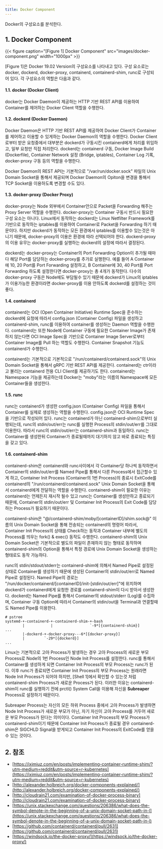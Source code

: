 ```yaml
---
title: Docker Component
---
```


Docker의 구성요소를 분석한다.

## 1. Docker Component

{{< figure caption="[Figure 1] Docker Component" src="images/docker-component.png" width="1000px" >}}

[Figure 1]은 Docker 19.02 Version의 구성요소를 나타내고 있다. 구성 요소로는 docker, dockerd, docker-proxy, containerd, containerd-shim, runc로 구성되어 있다. 각 구성요소의 역할은 다음과 같다.

#### 1.1. docker (Docker Client)

docker는 Docker Daemon이 제공하는 HTTP 기반 REST API를 이용하여 Container를 제어하는 Docker Client 역할을 수행한다.

#### 1.2. dockerd (Docker Daemon)

Docker Daemon은 HTTP 기반 REST API를 제공하여 Docker Client가 Container를 제어하고 이용할 수 있게하는 Docker Daemon의 역할을 수행한다. Docker Client로부터 받은 요청중에서 대부분은 dockerd가 구동시킨 containerd에게 처리를 위임하고, 일부 요청만 직접 처리한다. dockerd는 containerd 구동, Docker Image Build (Dockerfile), Container Network 설정 (Bridge, iptables), Container Log 기록, docker-proxy 구동 등의 역할을 수행한다.

Docker Daemon의 REST API는 기본적으로 "/var/run/docker.sock" 파일의 Unix Domain Socket을 통해서 제공되며 Docker Daemon의 Opiton을 변경을 통해서 TCP Socket을 이용하도록 변경할 수도 있다.

#### 1.3. docker-proxy (Docker Proxy)

docker-proxy는 Node 외부에서 Container안으로 Packet을 Forwarding 해주는 Proxy Server 역할을 수행한다. docker-proxy는 Container 구동시 반드시 필요한 구성 요소는 아니다. Linux에서 동작하는 dockerd는 Linux Netfilter Framework를 기반으로 동작하는 iptables를 이용하여 Container로 Packet을 Forwarding 하기 때문이다. 하지만 dockerd가 동작하는 모든 환경에서 iptables를 이용할수 있는것은 아니기 때문에, docker-proxy의 이용은 환경에 따라 선택되어야 한다. dockerd-proxy의 이용 유무는 docker-proxy를 실행하는 dockerd의 설정에 따라서 결정된다.

dockerd는 docker-proxy는 Container의 Port Forwarding Option이 추가될 때마다 해당 Port를 담당하는 docker-proxy를 추가로  실행한다. 예를 들어 A Container에 10, 20 Port를 Port Forwarding 설정하고, B Container에 30, 40 Port를 Port Forwarding 하도록 설정한다면 docker-proxy는 총 4개가 동작한다. 다수의 docker-proxy 구동은 Node에도 부담될수 있기 때문에 dockerd가 Linux의 iptables가 이용가능한 환경이라면 docker-proxy를 이용 안하도록 dockerd를 설정하는 것이 좋다.

#### 1.4. containerd

containerd는 OCI (Open Container Initiative) Runtime Spec을 준수하는 dockerd에 요청에 따라서 config.json (Container Config) 파일을 생성하고 containerd-shim, runc를 이용하여 container를 생성하는 Daemon 역할을 수행한다. containerd는 또한 Node에 Container 구동에 필요한 Container Image가 존재하지 않는다면 OCI Image Spec을 기반으로 Container Image Server로부터 Container Image를 Pull 하는 역할도 수행한다. Container Snapshot 기능도 containerd가 수행한다.

containerd는 기본적으로 기본적으로 "/run/containerd/containerd.sock"의 Unix Domain Socket을 통해서 gRPC 기반 REST API를 제공한다. containerd는 ctr이라고 불리는 containerd 전용 CLI Client를 제공하기도 한다. containerd는 Namespace 기능을 제공하는데 Docker는 "moby"라는 이름의 Namespace에 모든 Container들을 생성한다.

#### 1.5. runc

runc는 containerd가 생성한 config.json (Container Config) 파일을 통해서 Container를 실제로 생성하는 역할을 수행한다. config.json은 OCI Runtime Spec을 기반으로 작성되어 있다. runc는 containerd가 아닌 containerd-shim으로부터 실행되는데, runc의 stdin/out/err는 runc를 실행한 Process의 stdin/out/err를 그대로 이용한다. 따라서 runc의 stdin/out/err는 containerd-shim과 동일하다. runc는 Container를 생성한뒤 Container가 종료될때까지 대기하지 않고 바로 종료되는 특징을 갖고 있다.

#### 1.6. containerd-shim

containerd-shim은 containerd와 runc사이에서 각 Container당 하나씩 동작하면서 Container의 stdin/out/err를 Named Pipe를 통해서 다른 Process에서 접근할수 있게 하고, Container Init Process (Container의 1번 Process)의 종료시 ExitCode를 containerd의 "/run/containerd/containerd.sock" Unix Domain Socket을 통해서 containerd에게 전달하는 역할을 수행한다. containerd-shim이 필요한 이유는 containerd는 언제든지 재시작 될수 있고 runc는 Container를 생성만하고 종료되기 때문에, Container의 stdin/out/err 및 Container Init Process의 Exit Code를 담당하는 Process가 필요하기 때문이다.

containerd-shim은 "@/containerd-shim/moby/[containerID]/shim.sock@" 이름의 Unix Domain Socket을 통해 전송되는 containerd의 명령어 따라서, Container Init Process의 상태를 Check하는 동작과 Container 내부에 별도의 Process를 띄우는 fork() & exec() 동작도 수행한다. containerd-shim의 Unix Domain Socket은 기본적으로 별도의 파일이 존재하지 않는 형태로 동작하며 containerd-shim의 Option을 통해서 특정 경로에 Unix Domain Socket을 생성하는 형태로도 동작 가능하다.

runc의 stdin/stdout/stderr는 containerd-shim에 의해서 Named Pipe로 설정된 상태로 Container를 생성하기 때문에 생성된 Container의 stdin/out/err로 Named Pipe로 설정된다. Named Pipe의 경로는 "/run/docker/containerd/[containerID]/init-[stdin/out/err]"에 위치하며 dockerd가 containerd에게 요청한 경로를 containerd-shim이 다시 받아서 생성한다. dockerd는 Named Pipe를 통해서 Container의 stdout/stderr (Log)를 수집하며, Container 구동 Option에 따라서 Container의 stdin/out을 Terminal과 연결할때도 Named Pipe를 이용한다.

```shell {caption="[Shell 1] Docker Components pstree "}
# pstree
systemd-+-containerd-+-containerd-shim-+-bash
        |            |                 `-9*[{containerd-shim}]
...
        |-dockerd-+-docker-proxy---6*[{docker-proxy}]
        |         `-29*[{dockerd}]
...
```

Linux는 기본적으로 고아 Process가 발생하는 경우 고아 Process의 새로운 부모 Process로 Node의 1번 Process인 Node Init Process를 설정한다. runc를 통해서 Container를 생성하게 되면 Container Init Process의 부모 Process는 runc가 된다. 이후 runc가 종료되면 Container Init Process의 부모 Process는 원래라면 Node Init Process가 되어야 하지만, [Shell 1]에서 확인할 수 있는것 처럼 containerd-shim Process가 새로운 Process가 된다. 이러한 이유는 containerd-shim이 runc를 실행하기 전에 prctl() System Call을 이용해 자신을 **Subreaper** Process로 설정하기 때문이다.

Subreaper Process는 자신의 모든 하위 Process 중에서 고아 Process가 발생하면 Node Init Process가 새로운 부모가 아닌, 자기 자신이 고아 Process를 거두어 새로운 부모 Process가 된다는 의미이다. Container Init Process의 부모 Process가 containerd-shim이기 때문에 Container Init Process가 종료될 경우 containerd-shim은 SIGCHLD Signal을 받게되고 Container Init Process의 ExitCode를 얻을수 있는 것이다.

## 2. 참조

* [https://iximiuz.com/en/posts/implementing-container-runtime-shim/?utm-medium=reddit&utm-source=r-kubernetes](https://iximiuz.com/en/posts/implementing-container-runtime-shim/?utm-medium=reddit&utm-source=r-kubernetes)
* [http://alexander.holbreich.org/docker-components-explained/](http://alexander.holbreich.org/docker-components-explained/)
* [http://cloudrain21.com/examination-of-docker-process-binary](http://cloudrain21.com/examination-of-docker-process-binary)
* [https://unix.stackexchange.com/questions/206386/what-does-the-symbol-denote-in-the-beginning-of-a-unix-domain-socket-path-in-l](https://unix.stackexchange.com/questions/206386/what-does-the-symbol-denote-in-the-beginning-of-a-unix-domain-socket-path-in-l)
* [https://github.com/containerd/containerd/pull/2631](https://github.com/containerd/containerd/pull/2631)
* [https://windsock.io/the-docker-proxy/](https://windsock.io/the-docker-proxy/)
